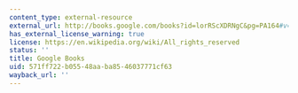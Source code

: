 ```yaml
---
content_type: external-resource
external_url: http://books.google.com/books?id=lorRScXDRNgC&pg=PA164#v=onepage
has_external_license_warning: true
license: https://en.wikipedia.org/wiki/All_rights_reserved
status: ''
title: Google Books
uid: 571ff722-b055-48aa-ba85-46037771cf63
wayback_url: ''
---
```

